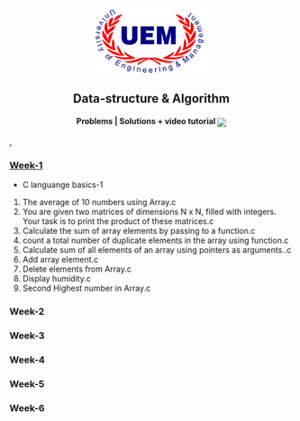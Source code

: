 <p align="center">
 <img width="200px" src="https://github.com/xiaowuc2/xiaowuc2/blob/master/source/45.png" align="center" />
 <h2 align="center">Data-structure & Algorithm</h2>
 <h4 align="center">Problems | Solutions + video tutorial <img width="25px" src="https://github.com/xiaowuc2/All-readme-templates/blob/master/sources/compass.png" align="center"/></h4></p>
</p>
  <p align="center">

[.](https://github.com/xiaowuc2/Research/blob/master/README.md)

### [Week-1](https://github.com/xiaowuc2/DSA-UEMK/tree/master/Week-1)
* C languange basics-1

1. The average of 10 numbers using Array.c
2. You are given two matrices of dimensions N x N, filled with integers. Your task is to print the product of these matrices.c
3. Calculate the sum of array elements by passing to a function.c
4. count a total number of duplicate elements in the array using function.c
5. Calculate sum of all elements of an array using pointers as arguments..c
6. Add array element.c
7. Delete elements from Array.c
8. Display humidity.c
9. Second Highest number in Array.c

### Week-2

### Week-3

### Week-4

### Week-5

### Week-6

